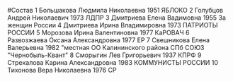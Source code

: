 #Состав
1 Большакова Людмила Николаевна 1951 ЯБЛОКО
2 Голубцов Андрей Николаевич 1973 ЛДПР
3 Дмитриева Елена Вадимовна 1955 За женщин России
4 Дмитриева Ирина Владимировна 1973 ПАТРИОТЫ РОССИИ
5 Морозова Ирина Валентиновна 1977 КаРОВАЧ
6 Развозжаева Оксана Александровна 1977 ЕР
7 Свешникова Елена Валерьевна 1982 \"местная ОО Калининского района СПб СОЮЗ \"Чернобыль-Квант\"
8 Сморыгин Лев Григорьевич 1937 КПРФ
9 Стрекалова Карина Александровна 1983 КОММУНИСТЫ РОССИИ
10 Тихонова Вера Николаевна 1976 СР
